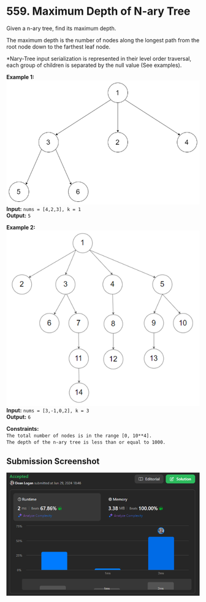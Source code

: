 # 559. Maximum Depth of N-ary Tree

Given a n-ary tree, find its maximum depth.

The maximum depth is the number of nodes along the longest path from the root node down to the farthest leaf node.

*Nary-Tree input serialization is represented in their level order traversal, each group of children is separated by the null value (See examples).

**Example 1:**  
    ![Image](./example-1.png)  
    **Input:** `nums = [4,2,3], k = 1`  
    **Output:** `5`  

**Example 2:**  
    ![Image](./example-2.png)  
    **Input:** `nums = [3,-1,0,2], k = 3`  
    **Output:** `6`  

**Constraints:**  
    `The total number of nodes is in the range [0, 10**4].`  
    `The depth of the n-ary tree is less than or equal to 1000.`  

## Submission Screenshot

![Image](./max-depth-of-n-ary-tree.png)
